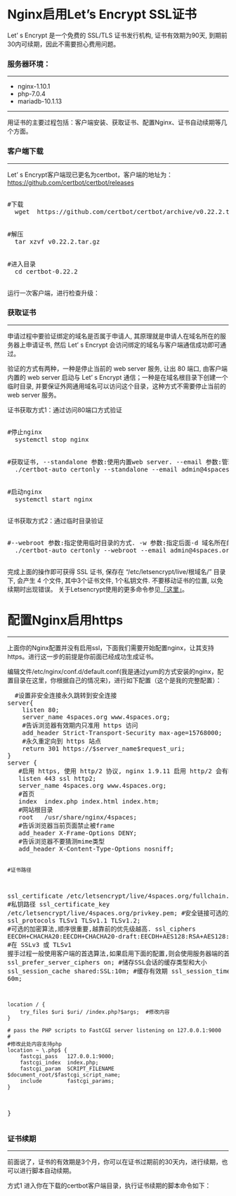 <h1>Nginx启用Let’s Encrypt SSL证书</h1>

<p>Let’ s Encrypt 是一个免费的 SSL/TLS 证书发行机构, 证书有效期为90天, 到期前30内可续期，因此不需要担心费用问题。</p>
<h3>服务器环境：</h3>
<hr>
  <ul>
    <li>nginx-1.10.1</li>
    <li>php-7.0.4</li>
    <li>mariadb-10.1.13</li>
  </ul>
<hr>
<p>用证书的主要过程包括：客户端安装、获取证书、配置Nginx、证书自动续期等几个方面。</p>
<h3>客户端下载</h3>
<hr>
<p>Let’ s Encrypt客户端现已更名为certbot，客户端的地址为：<a href=https://github.com/certbot/certbot/releases>https://github.com/certbot/certbot/releases </a></p>
<pre>
  <div>#下载
  wget  https://github.com/certbot/certbot/archive/v0.22.2.tar.gz</div>
  <div>#解压
  tar xzvf v0.22.2.tar.gz</div>
  <div>#进入目录
  cd certbot-0.22.2</div>
</pre>
运行一次客户端，进行检查升级：
<h3>获取证书</h3><hr>
<p>申请过程中要验证绑定的域名是否属于申请人, 其原理就是申请人在域名所在的服务器上申请证书, 然后 Let’ s Encrypt 会访问绑定的域名与客户端通信成功即可通过。</p>
<p>验证的方式有两种，一种是停止当前的 web server 服务, 让出 80 端口, 由客户端内置的 web server 启动与 Let’ s Encrypt 通信；一种是在域名根目录下创建一个临时目录,
  并要保证外网通用域名可以访问这个目录，这种方式不需要停止当前的 web server 服务。</p>
<p>证书获取方式1：通过访问80端口方式验证</p>
<pre>
  <div>#停止nginx
  systemctl stop nginx</div>
  <div>#获取证书, --standalone 参数:使用内置web server. --email 参数:管理员邮箱,证书到期前会发邮件到此邮箱提醒. -d 参数:要绑定的域名,同一域的不同子域都要输入.
  ./certbot-auto certonly --standalone --email admin@4spaces.org -d 4spaces.org -d www.4spaces.org</div>
  <div>#启动nginx
  systemctl start nginx</div>
</pre>
<p>证书获取方式2：通过临时目录验证</p>
<pre>
  <div>#--webroot 参数:指定使用临时目录的方式. -w 参数:指定后面-d 域名所在的根目录, 如果一次申请多个域的, 可以附加更多 -w...-d... 这段.
  ./certbot-auto certonly --webroot --email admin@4spaces.org -w /usr/share/nginx/html -d 4spaces.org -d www.4spaces.org</div>
</pre>
完成上面的操作即可获得 SSL 证书, 保存在 “/etc/letsencrypt/live/根域名/” 目录下, 会产生 4 个文件, 其中3个证书文件, 1个私钥文件. 不要移动证书的位置, 以免续期时出现错误。
关于Letsencrypt使用的更多命令参见<a href="https://www.4spaces.org/certbot-command-line-tool-usage-document/">「这里」</a>。
<br>
<h1>配置Nginx启用https</h1>
<hr>
<p>上面你的Nginx配置并没有启用ssl，下面我们需要开始配置nginx，让其支持https。进行这一步的前提是你前面已经成功生成证书。</p>
<p>编辑文件/etc/nginx/conf.d/default.conf(我是通过yum的方式安装的nginx，配置目录在这里，你根据自己的情况来)，进行如下配置（这个是我的完整配置）：</p>
<pre>
  #设置非安全连接永久跳转到安全连接
server{
    listen 80;
    server_name 4spaces.org www.4spaces.org;
    #告诉浏览器有效期内只准用 https 访问
    add_header Strict-Transport-Security max-age=15768000;
    #永久重定向到 https 站点
    return 301 https://$server_name$request_uri;
}
server {
   #启用 https, 使用 http/2 协议, nginx 1.9.11 启用 http/2 会有bug, 已在 1.9.12 版本中修复.
   listen 443 ssl http2;
   server_name 4spaces.org www.4spaces.org;
   #首页
   index  index.php index.html index.htm;
   #网站根目录
   root   /usr/share/nginx/4spaces;
   #告诉浏览器当前页面禁止被frame
   add_header X-Frame-Options DENY;
   #告诉浏览器不要猜测mime类型
   add_header X-Content-Type-Options nosniff;

    #证书路径
   ssl_certificate /etc/letsencrypt/live/4spaces.org/fullchain.pem;
   #私钥路径
   ssl_certificate_key /etc/letsencrypt/live/4spaces.org/privkey.pem;
   #安全链接可选的加密协议
   ssl_protocols TLSv1 TLSv1.1 TLSv1.2;
   #可选的加密算法,顺序很重要,越靠前的优先级越高.
   ssl_ciphers EECDH+CHACHA20:EECDH+CHACHA20-draft:EECDH+AES128:RSA+AES128:EECDH+AES256:RSA+AES256:EECDH+3DES:RSA+3DES:!MD5;
   #在 SSLv3 或 TLSv1 握手过程一般使用客户端的首选算法,如果启用下面的配置,则会使用服务器端的首选算法.
   ssl_prefer_server_ciphers on;
   #储存SSL会话的缓存类型和大小
   ssl_session_cache shared:SSL:10m;
   #缓存有效期
   ssl_session_timeout 60m;

    location / {
        try_files $uri $uri/ /index.php?$args;  #修改内容
    }

    # pass the PHP scripts to FastCGI server listening on 127.0.0.1:9000
    #
    #修改此处内容支持php
    location ~ \.php$ {
        fastcgi_pass   127.0.0.1:9000;
        fastcgi_index  index.php;
        fastcgi_param  SCRIPT_FILENAME  $document_root/$fastcgi_script_name;
        include        fastcgi_params;
    }

}
</pre>
<h3>证书续期</h3>
<hr>
<p>前面说了，证书的有效期是3个月，你可以在证书过期前的30天内，进行续期，也可以进行脚本自动续期。</p>
方式1
进入你在下载的certbot客户端目录，执行证书续期的脚本命令如下：
